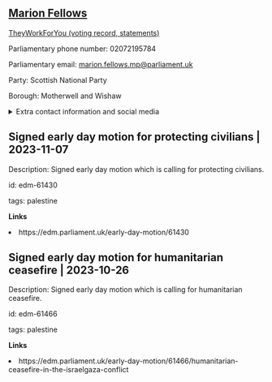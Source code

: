 ## <a href="https://members.parliament.uk/member/4440/contact">Marion Fellows</a>

<a href="https://www.theyworkforyou.com/mp/25277/marion_fellows/motherwell_and_wishaw">TheyWorkForYou (voting record, statements)</a> 

Parliamentary phone number: 02072195784 

Parliamentary email: marion.fellows.mp@parliament.uk 

Party: Scottish National Party 

Borough: Motherwell and Wishaw 

<details><summary>Extra contact information and social media</summary> 
<li>Website: http://marionfellows.scot/</li>
<li>Twitter: https://twitter.com/marionfellows</li>
<li>Constituency office phone number: 01698337191</li>
<li>Constituency office email:</li>
<li>Facebook:</li>
<li>Instagram:</li>
<li>Youtube:</li>
<li>Linkedin:</li>
<li>Government department phone number:</li>
<li>Government department email:</li>
<li>Threads:</li>
<li>Party office phone number:</li>
<li>Party office email:</li>
<li>Tiktok:</li>
</details>

## Signed early day motion for protecting civilians | 2023-11-07

Description: Signed early day motion which is calling for protecting civilians. 
 
id: edm-61430 

tags: palestine 

**Links** 
 <li>https://edm.parliament.uk/early-day-motion/61430</li>


## Signed early day motion for humanitarian ceasefire | 2023-10-26

Description: Signed early day motion which is calling for humanitarian ceasefire. 
 
id: edm-61466 

tags: palestine 

**Links** 
 <li>https://edm.parliament.uk/early-day-motion/61466/humanitarian-ceasefire-in-the-israelgaza-conflict</li>
